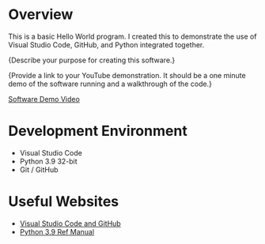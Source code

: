 # Overview



This is a basic Hello World program. I created this to demonstrate the use of Visual Studio Code, GitHub, and Python integrated together.

{Describe your purpose for creating this software.}

{Provide a link to your YouTube demonstration.  It should be a one minute demo of the software running and a walkthrough of the code.}

[Software Demo Video](https://youtu.be/-djunfAxJo4)

# Development Environment

* Visual Studio Code
* Python 3.9 32-bit
* Git / GitHub

# Useful Websites

* [Visual Studio Code and GitHub](https://code.visualstudio.com/docs/sourcecontrol/overview)
* [Python 3.9 Ref Manual](https://docs.python.org/3.9/library/index.html)